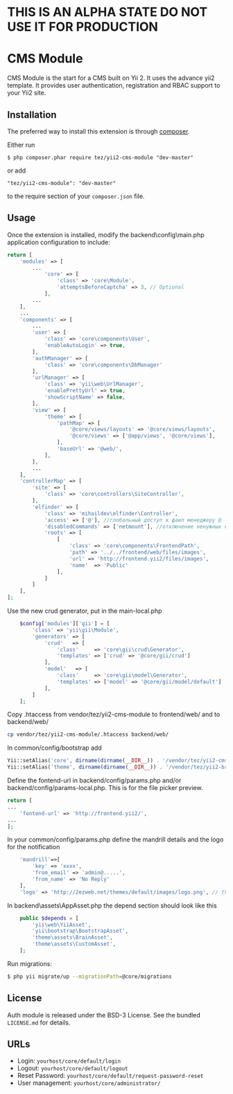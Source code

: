 THIS IS AN ALPHA STATE DO NOT USE IT FOR PRODUCTION
===========

CMS Module
===========

CMS Module is the start for a CMS built on Yii 2. It uses the advance yii2 template. It provides user authentication, registration and RBAC support to your Yii2 site.

## Installation

The preferred way to install this extension is through [composer](http://getcomposer.org/download/).

Either run

```
$ php composer.phar require tez/yii2-cms-module "dev-master"
```

or add

```
"tez/yii2-cms-module": "dev-master"
```

to the require section of your `composer.json` file.

## Usage

Once the extension is installed, modify the backend\config\main.php application configuration to include:

```php
return [
	'modules' => [
	    ...
	        'core' => [
	            'class' => 'core\Module',
	            'attemptsBeforeCaptcha' => 3, // Optional
	        ],
	    ...
	],
	...
	'components' => [
	    ...
	    'user' => [
	        'class' => 'core\components\User',
            'enableAutoLogin' => true,
	    ],
        'authManager' => [
            'class' => 'core\components\DbManager'
        ],
        'urlManager' => [
            'class' => 'yii\web\UrlManager',
            'enablePrettyUrl' => true,
            'showScriptName' => false,
        ],
        'view' => [
            'theme' => [
                'pathMap' => [
                    '@core/views/layouts' => '@core/views/layouts',
                    '@core/views' => ['@app/views', '@core/views'],                    
                ],
                'baseUrl' => '@web/',
            ],
        ],
	    ...
	],
    'controllerMap' => [
        'site' => [
            'class' => 'core\controllers\SiteController',
        ],
        'elfinder' => [
            'class' => 'mihaildev\elfinder\Controller',
            'access' => ['@'], //глобальный доступ к фаил менеджеру @ - для авторизорованных , ? - для гостей , чтоб открыть всем ['@', '?']
            'disabledCommands' => ['netmount'], //отключение ненужных команд https://github.com/Studio-42/elFinder/wiki/Client-configuration-options#commands
            'roots' => [
                [
                    'class' => 'core\components\FrontendPath',
                    'path' => '../../frontend/web/files/images',
                    'url' => 'http://frontend.yii2/files/images',
                    'name'  => 'Public'
                ],
            ]
        ]        
    ],
];

```

Use the new crud generator, put in the main-local.php
```php
    $config['modules']['gii'] = [
        'class' => 'yii\gii\Module',
        'generators' => [
            'crud'   => [
                'class'     => 'core\gii\crud\Generator',
                'templates' => ['crud' => '@core/gii/crud']
            ],
            'model'   => [
                'class'     => 'core\gii\model\Generator',
                'templates' => ['model' => '@core/gii/model/default']
            ],
        ]
    ];    
```

Copy .htaccess from vendor/tez/yii2-cms-module to frontend/web/ and to backend/web/
```bash
cp vendor/tez/yii2-cms-module/.htaccess backend/web/
```

In common/config/bootstrap add 
```php
Yii::setAlias('core', dirname(dirname(__DIR__)) . '/vendor/tez/yii2-cms-module');
Yii::setAlias('theme', dirname(dirname(__DIR__)) . '/vendor/tez/yii2-brain-theme');
```

Define the fontend-url in backend/config/params.php and/or backend/config/params-local.php. This is for the file picker preview.
```php
return [
...
    'fontend-url' => 'http://frontend.yii2/',
...
];
```

In your common/config/params.php define the mandrill details and the logo for the notification
```php
    'mandrill'=>[
        'key' => 'xxxx', 
        'from_email' => 'admin@.....', 
        'from_name' => 'No Reply'
    ],
    'logo' => 'http://2ezweb.net/themes/default/images/logo.png', // the logo will be merged into the email notification.
```

In backend\assets\AppAsset.php the depend section should look like this
```php
    public $depends = [
        'yii\web\YiiAsset',
        'yii\bootstrap\BootstrapAsset',
        'theme\assets\BrainAsset',
        'theme\assets\CustomAsset',          
    ];
```

Run migrations:

```bash
$ php yii migrate/up --migrationPath=@core/migrations
```

## License

Auth module is released under the BSD-3 License. See the bundled `LICENSE.md` for details.

## URLs

* Login: `yourhost/core/default/login`
* Logout: `yourhost/core/default/logout`
* Reset Password: `yourhost/core/default/request-password-reset`
* User management: `yourhost/core/administrator/`
